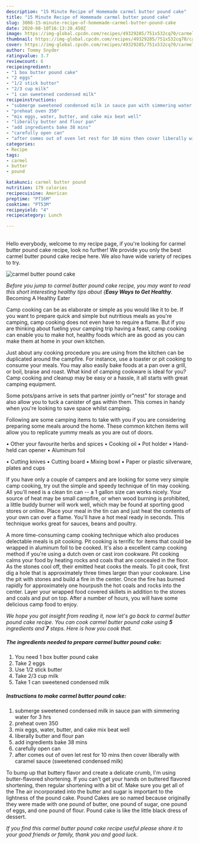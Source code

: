 ```yaml
---
description: "15 Minute Recipe of Homemade carmel butter pound cake"
title: "15 Minute Recipe of Homemade carmel butter pound cake"
slug: 3008-15-minute-recipe-of-homemade-carmel-butter-pound-cake
date: 2020-08-10T16:13:28.450Z
image: https://img-global.cpcdn.com/recipes/49329285/751x532cq70/carmel-butter-pound-cake-recipe-main-photo.jpg
thumbnail: https://img-global.cpcdn.com/recipes/49329285/751x532cq70/carmel-butter-pound-cake-recipe-main-photo.jpg
cover: https://img-global.cpcdn.com/recipes/49329285/751x532cq70/carmel-butter-pound-cake-recipe-main-photo.jpg
author: Tommy Snyder
ratingvalue: 3.7
reviewcount: 6
recipeingredient:
- "1 box butter pound cake"
- "2 eggs"
- "1/2 stick butter"
- "2/3 cup milk"
- "1 can sweetened condensed milk"
recipeinstructions:
- "submerge sweetened condensed milk in sauce pan with simmering water for 3 hrs"
- "preheat oven 350"
- "mix eggs, water, butter, and cake mix beat well"
- "liberally butter and flour pan"
- "add ingredients bake 38 mins"
- "carefully open can"
- "after comes out of oven let rest for 10 mins then cover liberally with caramel sauce (sweetened condensed milk)"
categories:
- Recipe
tags:
- carmel
- butter
- pound

katakunci: carmel butter pound 
nutrition: 179 calories
recipecuisine: American
preptime: "PT16M"
cooktime: "PT53M"
recipeyield: "4"
recipecategory: Lunch

---
```

<br>
Hello everybody, welcome to my recipe page, if you're looking for carmel butter pound cake recipe, look no further! We provide you only the best carmel butter pound cake recipe here. We also have wide variety of recipes to try.
<br>


![carmel butter pound cake](https://img-global.cpcdn.com/recipes/49329285/751x532cq70/carmel-butter-pound-cake-recipe-main-photo.jpg)

<i>Before you jump to carmel butter pound cake recipe, you may want to read this short interesting healthy tips about {<strong>Easy Ways to Get Healthy</strong>.</i>
Becoming A Healthy Eater

    
Camp cooking can be as elaborate or simple as you would like it to be. If you want to prepare quick and simple but nutritious meals as you're camping, camp cooking does not even have to require a flame. But if you are thinking about fueling your camping trip having a feast, camp cooking can enable you to make hot, healthy foods which are as good as you can make them at home in your own kitchen.

 Just about any cooking procedure you are using from the kitchen can be duplicated around the campfire. For instance, use a toaster or pit cooking to consume your meals. You may also easily bake foods at a pan over a grill, or boil, braise and roast. What kind of camping cookware is ideal for you? Camp cooking and cleanup may be easy or a hassle, it all starts with great camping equipment.

Some pots/pans arrive in sets that partner jointly or"nest" for storage and also allow you to tuck a canister of gas within them. This comes in handy when you're looking to save space whilst camping.

Following are some camping items to take with you if you are considering preparing some meals around the home. These common kitchen items will allow you to replicate yummy meals as you are out of doors.


• Other your favourite herbs and spices
• Cooking oil
• Pot holder
• Hand-held can opener
• Aluminum foil

• Cutting knives
• Cutting board
• Mixing bowl
• Paper or plastic silverware, plates and cups

If you have only a couple of campers and are looking for some very simple camp cooking, try out the simple and speedy technique of tin may cooking. All you'll need is a clean tin can -- a 1 gallon size can works nicely. Your source of heat may be small campfire, or when wood burning is prohibited, a little buddy burner will work well, which may be found at sporting good stores or online. Place your meal in the tin can and just heat the contents of your own can over a flame. You'll have a hot meal ready in seconds.  This technique works great for sauces, beans and poultry.

A more time-consuming camp cooking technique which also produces delectable meals is pit cooking. Pit cooking is terrific for items that could be wrapped in aluminum foil to be cooked.  It's also a excellent camp cooking method if you're using a dutch oven or cast iron cookware. Pit cooking calms your food by heating rocks and coals that are concealed in the floor. As the stones cool off, their emitted heat cooks the meals. To pit cook, first dig a hole that is approximately three times larger than your cookware. Line the pit with stones and build a fire in the center. Once the fire has burned rapidly for approximately one hourpush the hot coals and rocks into the center. Layer your wrapped food covered skillets in addition to the stones and coals and put on top. After a number of hours, you will have some delicious camp food to enjoy.


<i>We hope you got insight from reading it, now let's go back to carmel butter pound cake recipe. You can cook carmel butter pound cake using <strong>5</strong> ingredients and <strong>7</strong> steps. Here is how you cook that.
</i>

##### The ingredients needed to prepare carmel butter pound cake:

1. You need 1 box butter pound cake
1. Take 2 eggs
1. Use 1/2 stick butter
1. Take 2/3 cup milk
1. Take 1 can sweetened condensed milk


##### Instructions to make carmel butter pound cake:

1. submerge sweetened condensed milk in sauce pan with simmering water for 3 hrs
1. preheat oven 350
1. mix eggs, water, butter, and cake mix beat well
1. liberally butter and flour pan
1. add ingredients bake 38 mins
1. carefully open can
1. after comes out of oven let rest for 10 mins then cover liberally with caramel sauce (sweetened condensed milk)


To bump up that buttery flavor and create a delicate crumb, I&#39;m using butter-flavored shortening. If you can&#39;t get your hands on buttered flavored shortening, then regular shortening with a bit of. Make sure you get all of the The air incorporated into the butter and sugar is important to the lightness of the pound cake. Pound Cakes are so named because originally they were made with one pound of butter, one pound of sugar, one pound of eggs, and one pound of flour. Pound cake is like the little black dress of dessert. 

<i>If you find this carmel butter pound cake recipe useful please share it to your good friends or family, thank you and good luck.</i>
